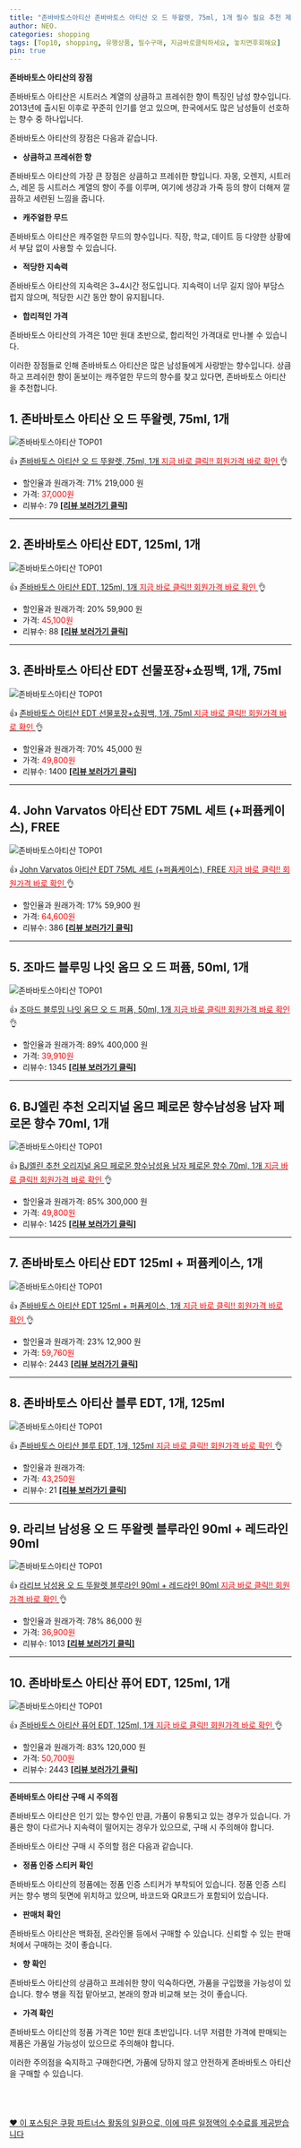 ```yaml
---
title: "존바바토스아티산 존바바토스 아티산 오 드 뚜왈렛, 75ml, 1개 필수 필요 추천 제품 비교 최저 가격 비교 장점 구매 후기 구매평"
author: NEO.
categories: shopping
tags: [Top10, shopping, 유행상품, 필수구매, 지금바로클릭하세요, 놓치면후회해요]
pin: true
---
```

**존바바토스 아티산의 장점**

존바바토스 아티산은 시트러스 계열의 상큼하고 프레쉬한 향이 특징인 남성 향수입니다. 2013년에 출시된 이후로 꾸준히 인기를 얻고 있으며, 한국에서도 많은 남성들이 선호하는 향수 중 하나입니다.

존바바토스 아티산의 장점은 다음과 같습니다.

* **상큼하고 프레쉬한 향**

존바바토스 아티산의 가장 큰 장점은 상큼하고 프레쉬한 향입니다. 자몽, 오렌지, 시트러스, 레몬 등 시트러스 계열의 향이 주를 이루며, 여기에 생강과 가죽 등의 향이 더해져 깔끔하고 세련된 느낌을 줍니다.

* **캐주얼한 무드**

존바바토스 아티산은 캐주얼한 무드의 향수입니다. 직장, 학교, 데이트 등 다양한 상황에서 부담 없이 사용할 수 있습니다.

* **적당한 지속력**

존바바토스 아티산의 지속력은 3~4시간 정도입니다. 지속력이 너무 길지 않아 부담스럽지 않으며, 적당한 시간 동안 향이 유지됩니다.

* **합리적인 가격**

존바바토스 아티산의 가격은 10만 원대 초반으로, 합리적인 가격대로 만나볼 수 있습니다.

이러한 장점들로 인해 존바바토스 아티산은 많은 남성들에게 사랑받는 향수입니다. 상큼하고 프레쉬한 향이 돋보이는 캐주얼한 무드의 향수를 찾고 있다면, 존바바토스 아티산을 추천합니다.

   

## 1. 존바바토스 아티산 오 드 뚜왈렛, 75ml, 1개

![존바바토스아티산 TOP01](https://thumbnail8.coupangcdn.com/thumbnails/remote/490x490ex/image/retail/images/3070625943262867-c37d73c8-92a6-413d-ac1c-28a35bfc4d47.jpg)


👍 [존바바토스 아티산 오 드 뚜왈렛, 75ml, 1개 <font color=red> 지금 바로 클릭!! 회원가격 바로 확인 </font> ](https://link.coupang.com/re/AFFSDP?lptag=AF3617701&subid=GithubCoopas&pageKey=345494284&traceid=V0-153&itemId=13734917032&vendorItemId=3002625519) 👌 


- 할인율과 원래가격: 71%  219,000   원
- 가격: <span style='color:red'>37,000원</span>
- 리뷰수: 79  [**[리뷰 보러가기 클릭]**](https://link.coupang.com/re/AFFSDP?lptag=AF3617701&subid=GithubCoopas&pageKey=345494284&traceid=V0-153&itemId=13734917032&vendorItemId=3002625519)

---


   

## 2. 존바바토스 아티산 EDT, 125ml, 1개

![존바바토스아티산 TOP01](https://thumbnail9.coupangcdn.com/thumbnails/remote/490x490ex/image/vendor_inventory/06f7/c79895aeb2478d6806363c8bf730cfe0af39c6aca9e30cf84d8afe63f018.jpg)


👍 [존바바토스 아티산 EDT, 125ml, 1개 <font color=red> 지금 바로 클릭!! 회원가격 바로 확인 </font> ](https://link.coupang.com/re/AFFSDP?lptag=AF3617701&subid=GithubCoopas&pageKey=345494284&traceid=V0-153&itemId=2554413862&vendorItemId=5448164453) 👌 


- 할인율과 원래가격: 20%  59,900   원
- 가격: <span style='color:red'>45,100원</span>
- 리뷰수: 88  [**[리뷰 보러가기 클릭]**](https://link.coupang.com/re/AFFSDP?lptag=AF3617701&subid=GithubCoopas&pageKey=345494284&traceid=V0-153&itemId=2554413862&vendorItemId=5448164453)

---


   

## 3. 존바바토스 아티산 EDT 선물포장+쇼핑백, 1개, 75ml

![존바바토스아티산 TOP01](https://thumbnail6.coupangcdn.com/thumbnails/remote/490x490ex/image/vendor_inventory/b7f8/2f2cdc823292176a0d2186a067b6da98cd707a43b42517a65c79972e65f1.jpg)


👍 [존바바토스 아티산 EDT 선물포장+쇼핑백, 1개, 75ml <font color=red> 지금 바로 클릭!! 회원가격 바로 확인 </font> ](https://link.coupang.com/re/AFFSDP?lptag=AF3617701&subid=GithubCoopas&pageKey=7689402259&traceid=V0-153&itemId=20559106418&vendorItemId=87623476721) 👌 


- 할인율과 원래가격: 70%  45,000   원
- 가격: <span style='color:red'>49,800원</span>
- 리뷰수: 1400  [**[리뷰 보러가기 클릭]**](https://link.coupang.com/re/AFFSDP?lptag=AF3617701&subid=GithubCoopas&pageKey=7689402259&traceid=V0-153&itemId=20559106418&vendorItemId=87623476721)

---


   

## 4. John Varvatos 아티산 EDT 75ML 세트 (+퍼퓸케이스), FREE

![존바바토스아티산 TOP01](https://thumbnail10.coupangcdn.com/thumbnails/remote/490x490ex/image/vendor_inventory/01d8/34fa4120f1489110d2b082baafd8cc368691ad7e9c60327e630404dfc245.jpg)


👍 [John Varvatos 아티산 EDT 75ML 세트 (+퍼퓸케이스), FREE <font color=red> 지금 바로 클릭!! 회원가격 바로 확인 </font> ](https://link.coupang.com/re/AFFSDP?lptag=AF3617701&subid=GithubCoopas&pageKey=7752633176&traceid=V0-153&itemId=20886517108&vendorItemId=87953667906) 👌 


- 할인율과 원래가격: 17%  59,900   원
- 가격: <span style='color:red'>64,600원</span>
- 리뷰수: 386  [**[리뷰 보러가기 클릭]**](https://link.coupang.com/re/AFFSDP?lptag=AF3617701&subid=GithubCoopas&pageKey=7752633176&traceid=V0-153&itemId=20886517108&vendorItemId=87953667906)

---


   

## 5. 조마드 블루밍 나잇 옴므 오 드 퍼퓸, 50ml, 1개

![존바바토스아티산 TOP01](https://thumbnail9.coupangcdn.com/thumbnails/remote/490x490ex/image/vendor_inventory/468b/d754e8ad3f1e598f9a39197d7f0da9bb66b9c9d0c34871adc41b7be3dbcb.jpg)


👍 [조마드 블루밍 나잇 옴므 오 드 퍼퓸, 50ml, 1개 <font color=red> 지금 바로 클릭!! 회원가격 바로 확인 </font> ](https://link.coupang.com/re/AFFSDP?lptag=AF3617701&subid=GithubCoopas&pageKey=6069716359&traceid=V0-153&itemId=11200323609&vendorItemId=86385338916) 👌 


- 할인율과 원래가격: 89%  400,000   원
- 가격: <span style='color:red'>39,910원</span>
- 리뷰수: 1345  [**[리뷰 보러가기 클릭]**](https://link.coupang.com/re/AFFSDP?lptag=AF3617701&subid=GithubCoopas&pageKey=6069716359&traceid=V0-153&itemId=11200323609&vendorItemId=86385338916)

---


   

## 6. BJ엘린 추천 오리지널 옴므 페로몬 향수남성용 남자 페로몬 향수 70ml, 1개

![존바바토스아티산 TOP01](https://thumbnail10.coupangcdn.com/thumbnails/remote/490x490ex/image/vendor_inventory/9842/da5dff7b7ce3439e927337cda70e66a848e646d89d07c1c43a50bcad6c0c.jpg)


👍 [BJ엘린 추천 오리지널 옴므 페로몬 향수남성용 남자 페로몬 향수 70ml, 1개 <font color=red> 지금 바로 클릭!! 회원가격 바로 확인 </font> ](https://link.coupang.com/re/AFFSDP?lptag=AF3617701&subid=GithubCoopas&pageKey=7230281913&traceid=V0-153&itemId=18344805133&vendorItemId=4194237358) 👌 


- 할인율과 원래가격: 85%  300,000   원
- 가격: <span style='color:red'>49,800원</span>
- 리뷰수: 1425  [**[리뷰 보러가기 클릭]**](https://link.coupang.com/re/AFFSDP?lptag=AF3617701&subid=GithubCoopas&pageKey=7230281913&traceid=V0-153&itemId=18344805133&vendorItemId=4194237358)

---


   

## 7. 존바바토스 아티산 EDT 125ml + 퍼퓸케이스, 1개

![존바바토스아티산 TOP01](https://thumbnail10.coupangcdn.com/thumbnails/remote/490x490ex/image/retail/images/243424156905333-64932aa6-f184-40b4-b2b4-451644839a6a.jpg)


👍 [존바바토스 아티산 EDT 125ml + 퍼퓸케이스, 1개 <font color=red> 지금 바로 클릭!! 회원가격 바로 확인 </font> ](https://link.coupang.com/re/AFFSDP?lptag=AF3617701&subid=GithubCoopas&pageKey=1937951947&traceid=V0-153&itemId=3289735129&vendorItemId=71276701603) 👌 


- 할인율과 원래가격: 23%  12,900   원
- 가격: <span style='color:red'>59,760원</span>
- 리뷰수: 2443  [**[리뷰 보러가기 클릭]**](https://link.coupang.com/re/AFFSDP?lptag=AF3617701&subid=GithubCoopas&pageKey=1937951947&traceid=V0-153&itemId=3289735129&vendorItemId=71276701603)

---


   

## 8. 존바바토스 아티산 블루 EDT, 1개, 125ml

![존바바토스아티산 TOP01](https://thumbnail10.coupangcdn.com/thumbnails/remote/490x490ex/image/retail/images/1562992687281553-17208c15-70f9-41f9-9754-043ffc6c0150.jpg)


👍 [존바바토스 아티산 블루 EDT, 1개, 125ml <font color=red> 지금 바로 클릭!! 회원가격 바로 확인 </font> ](https://link.coupang.com/re/AFFSDP?lptag=AF3617701&subid=GithubCoopas&pageKey=1487433233&traceid=V0-153&itemId=2553935458&vendorItemId=3018266800) 👌 


- 할인율과 원래가격: 
- 가격: <span style='color:red'>43,250원</span>
- 리뷰수: 21  [**[리뷰 보러가기 클릭]**](https://link.coupang.com/re/AFFSDP?lptag=AF3617701&subid=GithubCoopas&pageKey=1487433233&traceid=V0-153&itemId=2553935458&vendorItemId=3018266800)

---


   

## 9. 라리브 남성용 오 드 뚜왈렛 블루라인 90ml + 레드라인 90ml

![존바바토스아티산 TOP01](https://thumbnail9.coupangcdn.com/thumbnails/remote/490x490ex/image/rs_quotation_api/5oyiwydy/4ef7ea7f0d1144b6b2dac21295736910.jpg)


👍 [라리브 남성용 오 드 뚜왈렛 블루라인 90ml + 레드라인 90ml <font color=red> 지금 바로 클릭!! 회원가격 바로 확인 </font> ](https://link.coupang.com/re/AFFSDP?lptag=AF3617701&subid=GithubCoopas&pageKey=4591135594&traceid=V0-153&itemId=5645886463&vendorItemId=72944887268) 👌 


- 할인율과 원래가격: 78%  86,000   원
- 가격: <span style='color:red'>36,900원</span>
- 리뷰수: 1013  [**[리뷰 보러가기 클릭]**](https://link.coupang.com/re/AFFSDP?lptag=AF3617701&subid=GithubCoopas&pageKey=4591135594&traceid=V0-153&itemId=5645886463&vendorItemId=72944887268)

---


   

## 10. 존바바토스 아티산 퓨어 EDT, 125ml, 1개

![존바바토스아티산 TOP01](https://thumbnail9.coupangcdn.com/thumbnails/remote/490x490ex/image/retail/images/1162091767069236-9c492bab-137a-474c-b6f9-6b7e15f9d541.jpg)


👍 [존바바토스 아티산 퓨어 EDT, 125ml, 1개 <font color=red> 지금 바로 클릭!! 회원가격 바로 확인 </font> ](https://link.coupang.com/re/AFFSDP?lptag=AF3617701&subid=GithubCoopas&pageKey=1487469849&traceid=V0-153&itemId=2553987075&vendorItemId=3452079444) 👌 


- 할인율과 원래가격: 83%  120,000   원
- 가격: <span style='color:red'>50,700원</span>
- 리뷰수: 2443  [**[리뷰 보러가기 클릭]**](https://link.coupang.com/re/AFFSDP?lptag=AF3617701&subid=GithubCoopas&pageKey=1487469849&traceid=V0-153&itemId=2553987075&vendorItemId=3452079444)

---
**존바바토스 아티산 구매 시 주의점**

존바바토스 아티산은 인기 있는 향수인 만큼, 가품이 유통되고 있는 경우가 있습니다. 가품은 향이 다르거나 지속력이 떨어지는 경우가 있으므로, 구매 시 주의해야 합니다.

존바바토스 아티산 구매 시 주의할 점은 다음과 같습니다.

* **정품 인증 스티커 확인**

존바바토스 아티산의 정품에는 정품 인증 스티커가 부착되어 있습니다. 정품 인증 스티커는 향수 병의 뒷면에 위치하고 있으며, 바코드와 QR코드가 포함되어 있습니다.

* **판매처 확인**

존바바토스 아티산은 백화점, 온라인몰 등에서 구매할 수 있습니다. 신뢰할 수 있는 판매처에서 구매하는 것이 좋습니다.

* **향 확인**

존바바토스 아티산의 상큼하고 프레쉬한 향이 익숙하다면, 가품을 구입했을 가능성이 있습니다. 향수 병을 직접 맡아보고, 본래의 향과 비교해 보는 것이 좋습니다.

* **가격 확인**

존바바토스 아티산의 정품 가격은 10만 원대 초반입니다. 너무 저렴한 가격에 판매되는 제품은 가품일 가능성이 있으므로 주의해야 합니다.

이러한 주의점을 숙지하고 구매한다면, 가품에 당하지 않고 안전하게 존바바토스 아티산을 구매할 수 있습니다.<br><br><br><br><br> [ ❤  이 포스팅은 쿠팡 파트너스 활동의 일환으로, 이에 따른 일정액의 수수료를 제공받습니다](https://link.coupang.com/a/bcEFyh)